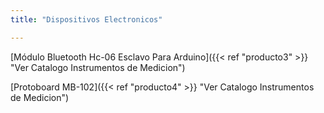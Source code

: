 ```yaml
---
title: "Dispositivos Electronicos"

---
```


[Módulo Bluetooth Hc-06 Esclavo Para Arduino]({{< ref "producto3" >}} "Ver Catalogo Instrumentos de Medicion")

[Protoboard MB-102]({{< ref "producto4" >}} "Ver Catalogo Instrumentos de Medicion")

